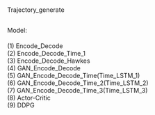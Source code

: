 # 
Trajectory_generate
## 
Model:
####  
(1) Encode_Decode   
(2) Encode_Decode_Time_1  
(3) Encode_Decode_Hawkes  
(4) GAN_Encode_Decode  
(5) GAN_Encode_Decode_Time(Time_LSTM_1)  
(6) GAN_Encode_Decode_Time_2(Time_LSTM_2)  
(7) GAN_Encode_Decode_Time_3(Time_LSTM_3)  
(8) Actor-Critic   
(9) DDPG



